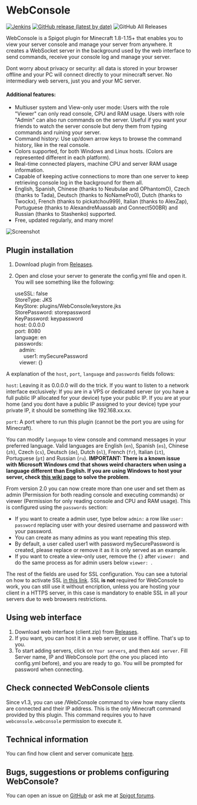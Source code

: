 # WebConsole

[![Jenkins](https://img.shields.io/jenkins/build?jobUrl=https%3A%2F%2Fjenkins.mesacarlos.es%2Fjob%2FWebConsole%2F)](https://jenkins.mesacarlos.es/job/WebConsole/)
[![GitHub release (latest by date)](https://img.shields.io/github/v/release/mesacarlos/WebConsole)](https://github.com/mesacarlos/WebConsole/releases/latest)
![GitHub All Releases](https://img.shields.io/github/downloads/mesacarlos/WebConsole/total?label=total%20downloads)

WebConsole is a Spigot plugin for Minecraft 1.8-1.15+ that enables you to view your server console and manage your server from anywhere. It creates a WebSocket server in the background used by the web interface to send commands, receive your console log and manage your server.

Dont worry about privacy or security: all data is stored in your browser offline and your PC will connect directly to your minecraft server. No intermediary web servers, just you and your MC server.

#### Additional features:
* Multiuser system and View-only user mode: Users with the role "Viewer" can only read console, CPU and RAM usage. Users with role "Admin" can also run commands on the server. Useful if you want your friends to watch the server console but deny them from typing commands and ruining your server.
* Command history: Use up/down arrow keys to browse the command history, like in the real console.
* Colors supported, for both Windows and Linux hosts. (Colors are represented different in each platform).
* Real-time connected players, machine CPU and server RAM usage information.
* Capable of keeping active connections to more than one server to keep retrieving console log in the background for them all.
* English, Spanish, Chinese (thanks to Neubulae and OPhantomO), Czech (thanks to Tada), Deutsch (thanks to NoNamePro0), Dutch (thanks to Twockx), French (thanks to pickatchou999), Italian (thanks to AlexZap), Portuguese (thanks to AlexandreMuassab and Connect500BR) and Russian (thanks to Stashenko) supported.
* Free, updated regularly, and many more!

![Screenshot](https://i.imgur.com/sN1sYju.png)


## Plugin installation

1. Download plugin from [Releases](https://github.com/mesacarlos/WebConsole/releases).
2. Open and close your server to generate the config.yml file and open it. You will see something like the following:

    useSSL: false  
    StoreType: JKS  
    KeyStore: plugins/WebConsole/keystore.jks  
    StorePassword: storepassword  
    KeyPassword: keypassword  
    host: 0.0.0.0  
    port: 8080  
    language: en  
    passwords:  
    &nbsp;&nbsp;&nbsp;admin:  
	&nbsp;&nbsp;&nbsp;&nbsp;&nbsp;&nbsp;user1: mySecurePassword  
    &nbsp;&nbsp;&nbsp;viewer: {}  



A explanation of the `host`, `port`, `language` and `passwords` fields follows:

`host`: Leaving it as 0.0.0.0 will do the trick. If you want to listen to a network interface exclusively: If you are in a VPS or dedicated server (or you have a full public IP allocated for your device) type your public IP. If you are at your home (and you dont have a public IP assigned to your device) type your private IP, it should be something like 192.168.xx.xx.

`port`: A port where to run this plugin (cannot be the port you are using for Minecraft).

You can modify `language` to view console and command messages in your preferred language. Valid languages are English (`en`), Spanish (`es`), Chinese (`zh`), Czech (`cs`), Deutsch (`de`), Dutch (`nl`), French (`fr`), Italian (`it`), Portuguese (`pt`) and Russian (`ru`). **IMPORTANT: There is a known issue with Microsoft Windows cmd that shows weird characters when using a language different than English. If you are using Windows to host your server, check [this wiki page](https://github.com/mesacarlos/WebConsole/wiki/Show-local-characters-in-Windows-Console) to solve the problem**.

From version 2.0 you can now create more than one user and set them as admin (Permission for both reading console and executing commands) or viewer (Permission for only reading console and CPU and RAM usage). This is configured using the `passwords` section:
- If you want to create a admin user, type below `admin:` a row like `user: password` replacing user with your desired username and password with your password.
- You can create as many admins as you want repeating this step.
- By default, a user called user1 with password mySecurePassword is created, please replace or remove it as it is only served as an example.
- If you want to create a view-only user, remove the `{}` after `viewer: ` and do the same process as for admin users below `viewer: `.

The rest of the fields are used for SSL configuration. You can see a tutorial on how to activate SSL [in this link](https://github.com/mesacarlos/WebConsole/wiki/SSL-Configuration). SSL **is not** required for WebConsole to work, you can still use it without encription, unless you are hosting your client in a HTTPS server, in this case is mandatory to enable SSL in all your servers due to web browsers restrictions.


## Using web interface

1. Download web interface (client.zip) from [Releases](https://github.com/mesacarlos/WebConsole/releases).
2. If you want, you can host it in a web server, or use it offline. That's up to you.
3. To start adding servers, click on `Your servers`, and then `Add server`. Fill Server name, IP and WebConsole port (the one you placed into config.yml before), and you are ready to go. You will be prompted for password when connecting.

## Check connected WebConsole clients
Since v1.3, you can use /WebConsole command to view how many clients are connected and their IP address. This is the only Minecraft command provided by this plugin. This command requires you to have `webconsole.webconsole` permission to execute it.


## Technical information

You can find how client and server comunicate [here](https://github.com/mesacarlos/WebConsole/wiki/WebSocket-commands-and-responses).

## Bugs, suggestions or problems configuring WebConsole?
You can open an issue on [GitHub](https://github.com/mesacarlos/WebConsole/issues) or ask me at [Spigot forums](https://www.spigotmc.org/threads/webconsole.390291/).